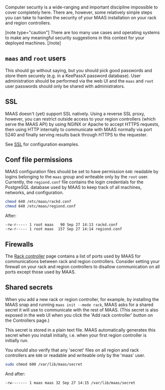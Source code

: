 Computer security is a wide-ranging and important discipline impossible to cover completely here. There are, however, some relatively simple steps you can take to harden the security of your MAAS installation on your rack and region controllers.

[note type="caution"] There are too many use cases and operating systems to make any meaningful security suggestions in this context for your deployed machines. [/note]

## `maas` and `root` users

This should go without saying, but you should pick good passwords and store them securely (e.g. in a KeePassX password database). User administration should be performed via the web UI and the `maas` and `root` user passwords should only be shared with administrators.

## SSL

MAAS doesn't (yet) support SSL natively. Using a reverse SSL proxy, however, you can restrict outside access to your region controllers (which serve the MAAS API) by using NGINX or Apache to accept HTTPS requests, then using HTTP internally to communicate with MAAS normally via port 5240 and finally serving results back through HTTPS to the requester.

See [SSL](installconfig-network-ssl.md) for configuration examples.

## Conf file permissions

MAAS configuration files should be set to have permission `640`: readable by logins belonging to the `maas` group and writeable only by the `root` user. Currently, the `regiond.conf` file contains the login credentials for the PostgreSQL database used by MAAS to keep track of all machines, networks, and configuration.

``` bash
chmod 640 /etc/maas/rackd.conf
chmod 640 /etc/maas/regiond.conf
```

After:

``` no-highlight
-rw-r----- 1 root maas   90 Sep 27 14:13 rackd.conf
-rw-r----- 1 root maas  157 Sep 27 14:14 regiond.conf
```

## Firewalls

The [Rack controller](installconfig-rack.md#communication-with-the-region-controller) page contains a list of ports used by MAAS for communications between rack and region controllers. Consider setting your firewall on your rack and region controllers to disallow communication on all ports except those used by MAAS.

## Shared secrets

When you add a new rack or region controller, for example, by installing the MAAS snap and running `maas init --mode rack`, MAAS asks for a shared secret it will use to communicate with the rest of MAAS. (This secret is also exposed in the web UI when you click the 'Add rack controller' button on the Controllers page.)

This secret is stored in a plain text file. MAAS automatically generates this secret when you install initially, i.e. when your first region controller is initially run.

You should also verify that any 'secret' files on all region and rack controllers are `600` or readable and writeable only by the 'maas' user.

``` bash
sudo chmod 600 /var/lib/maas/secret
```

And after:

``` no-highlight
-rw------- 1 maas maas 32 Sep 27 14:15 /var/lib/maas/secret
```

<!-- LINKS -->

